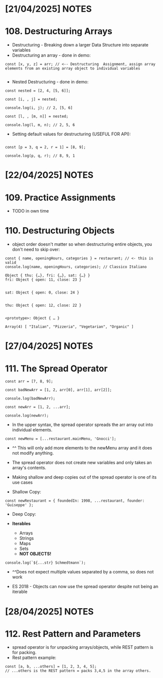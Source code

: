 
# [21/04/2025] NOTES

# 108. Destructuring Arrays 

- Destructuring - Breaking down a larger Data Structure into separate variables
- Destructuring an array - done in demo:
```
const [x, y, z] = arr; // <-- Destructuring  Assignment, assign array elements from an existing array object to individual variables


```
- Nested Destructuring - done in demo:
```
const nested = [2, 4, [5, 6]];

const [i, , j] = nested;

console.log(i, j); // 2, [5, 6]

const [l, , [m, n]] = nested;

console.log(l, m, n); // 2, 5, 6

```

- Setting default values for destructuring (USEFUL FOR API):
```

const [p = 3, q = 2, r = 1] = [8, 9];

console.log(p, q, r); // 8, 9, 1

```
# [22/04/2025] NOTES

# 109. Practice Assignments

- TODO in own time

# 110. Destructuring Objects

- object order doesn't matter so when destructuring entire objects, you don't need to skip over:
```
const { name, openingHours, categories } = restaurant; // <- this is valid
console.log(name, openingHours, categories); // Classico Italiano

Object { thu: {…}, fri: {…}, sat: {…} }
fri: Object { open: 11, close: 23 }


sat: Object { open: 0, close: 24 }


thu: Object { open: 12, close: 22 }


<prototype>: Object { … }

Array(4) [ "Italian", "Pizzeria", "Vegetarian", "Organic" ]
```


# [27/04/2025] NOTES

# 111. The Spread Operator


```
const arr = [7, 8, 9];

const badNewArr = [1, 2, arr[0], arr[1], arr[2]];

console.log(badNewArr);

const newArr = [1, 2, ...arr];

console.log(newArr);
```

- In the upper syntax, the spread operator spreads the arr array out into individual elements.

```
const newMenu = [...restaurant.mainMenu, 'Gnocci'];
```

- ^^ This will only add more elements to the newMenu array and it does not modify anything.
- The spread operator does not create new variables and only takes an array's contents.

- Making shallow and deep copies out of  the spread operator is one of its use cases
- Shallow Copy:
```
const newRestaurant = { foundedIn: 1998, ...restaurant, founder: 'Guiseppe' };
```
- Deep Copy: 


- **Iterables**
	- Arrays
	- Strings
	- Maps
	- Sets
	- **NOT OBJECTS!**
```
console.log(`${...str} Schmedtmann`);
```

- ^^Does not expect multiple values separated by a comma, so does not work

- ES 2018 - Objects can now use the spread operator despite not being an iterable

# [28/04/2025] NOTES

# 112. Rest Pattern and Parameters

- spread operator is for unpacking arrays/objects, while REST pattern is for packing.
- Rest pattern example:
```
const [a, b, ...others] = [1, 2, 3, 4, 5];
// ...others is the REST pattern = packs 3,4,5 in the array others.
```